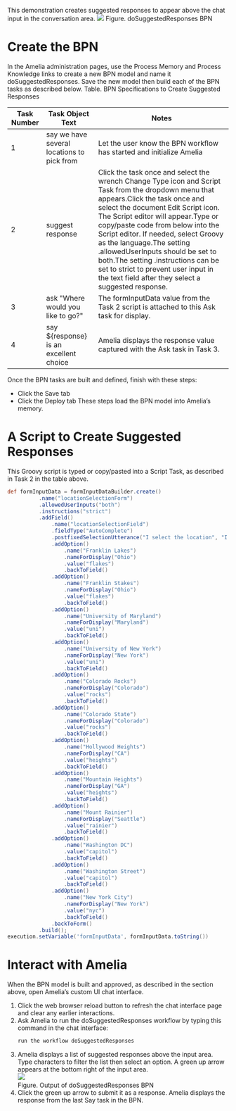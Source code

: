 This demonstration creates suggested responses to appear above the chat input in the conversation area.
![](attachments/11939970/11939971.png)
Figure. doSuggestedResponses BPN
# Create the BPN
In the Amelia administration pages, use the Process Memory and Process Knowledge links to create a new BPN model and name it doSuggestedResponses. Save the new model then build each of the BPN tasks as described below.
Table. BPN Specifications to Create Suggested Responses

| Task Number | Task Object Text | Notes |
| ----|----|----|
| 1 | say we have several locations to pick from | Let the user know the BPN workflow has started and initialize Amelia |
| 2 | suggest response | Click the task once and select the wrench Change Type icon and Script Task from the dropdown menu that appears.Click the task once and select the document Edit Script icon. The Script editor will appear.Type or copy/paste code from below into the Script editor. If needed, select Groovy as the language.The setting .allowedUserInputs should be set to both.The setting .instructions can be set to strict to prevent user input in the text field after they select a suggested response. |
| 3 | ask "Where would you like to go?" | The formInputData value from the Task 2 script is attached to this Ask task for display. |
| 4 | say ${response} is an excellent choice | Amelia displays the response value captured with the Ask task in Task 3. |

Once the BPN tasks are built and defined, finish with these steps:
-   Click the Save tab
-   Click the Deploy tab
These steps load the BPN model into Amelia’s memory.
# A Script to Create Suggested Responses
This Groovy script is typed or copy/pasted into a Script Task, as described in Task 2 in the table above.
``` groovy
def formInputData = formInputDataBuilder.create()
          .name("locationSelectionForm")
          .allowedUserInputs("both")
          .instructions("strict")
          .addField()
              .name("locationSelectionField")
              .fieldType("AutoComplete")
              .postfixedSelectionUtterance("I select the location", "I select the location")
              .addOption()
                  .name("Franklin Lakes")
                  .nameForDisplay("Ohio")
                  .value("flakes")
                  .backToField()
              .addOption()
                  .name("Franklin Stakes")
                  .nameForDisplay("Ohio")
                  .value("flakes")
                  .backToField()
              .addOption()
                  .name("University of Maryland")
                  .nameForDisplay("Maryland")
                  .value("uni")
                  .backToField()
              .addOption()
                  .name("University of New York")
                  .nameForDisplay("New York")
                  .value("uni")
                  .backToField()
              .addOption()
                  .name("Colorado Rocks")
                  .nameForDisplay("Colorado")
                  .value("rocks")
                  .backToField()
              .addOption()
                  .name("Colorado State")
                  .nameForDisplay("Colorado")
                  .value("rocks")
                  .backToField()
              .addOption()
                  .name("Hollywood Heights")
                  .nameForDisplay("CA")
                  .value("heights")
                  .backToField()
              .addOption()
                  .name("Mountain Heights")
                  .nameForDisplay("GA")
                  .value("heights")
                  .backToField()
              .addOption()
                  .name("Mount Rainier")
                  .nameForDisplay("Seattle")
                  .value("rainier")
                  .backToField()
              .addOption()
                  .name("Washington DC")
                  .value("capitol")
                  .backToField()
              .addOption()
                  .name("Washington Street")
                  .value("capitol")
                  .backToField()
              .addOption()
                  .name("New York City")
                  .nameForDisplay("New York")
                  .value("nyc")
                  .backToField()
              .backToForm()
          .build();
execution.setVariable('formInputData', formInputData.toString())
```
# Interact with Amelia
When the BPN model is built and approved, as described in the section above, open Amelia’s custom UI chat interface.
1.  Click the web browser reload button to refresh the chat interface page and clear any earlier interactions.
2.  Ask Amelia to run the doSuggestedResponses workflow by typing this command in the chat interface:
    ``` groovy
    run the workflow doSuggestedResponses
    ```
3.  Amelia displays a list of suggested responses above the input area. Type characters to filter the list then select an option. A green up arrow appears at the bottom right of the input area.  
    ![](attachments/11939970/11939972.png)  
    Figure. Output of doSuggestedResponses BPN  
4.  Click the green up arrow to submit it as a response. Amelia displays the response from the last Say task in the BPN.
